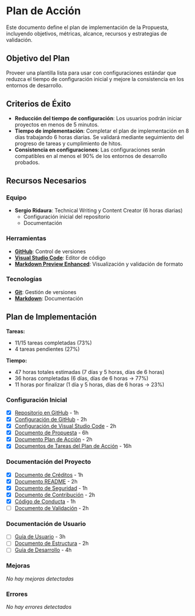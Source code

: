 # Plan de Acción

Este documento define el plan de implementación de la Propuesta, incluyendo objetivos, métricas, alcance, recursos y estrategias de validación.

## Objetivo del Plan

Proveer una plantilla lista para usar con configuraciones estándar que reduzca el tiempo de configuración inicial y mejore la consistencia en los entornos de desarrollo.

## Criterios de Éxito

- **Reducción del tiempo de configuración**: Los usuarios podrán iniciar proyectos en menos de 5 minutos.
- **Tiempo de implementación**: Completar el plan de implementación en 8 días trabajando 6 horas diarias. Se validará mediante seguimiento del progreso de tareas y cumplimiento de hitos.
- **Consistencia en configuraciones**: Las configuraciones serán compatibles en al menos el 90% de los entornos de desarrollo probados.

## Recursos Necesarios

### Equipo

- **Sergio Ridaura**: Technical Writing y Content Creator (6 horas diarias)
  - Configuración inicial del repositorio
  - Documentación

### Herramientas

- **[GitHub](https://github.com)**: Control de versiones
- **[Visual Studio Code](https://code.visualstudio.com)**: Editor de código
- **[Markdown Preview Enhanced](https://marketplace.visualstudio.com/items?itemName=shd101wyy.markdown-preview-enhanced)**: Visualización y validación de formato

### Tecnologías

- **[Git](https://git-scm.com)**: Gestión de versiones
- **[Markdown](https://www.markdownguide.org)**: Documentación

## Plan de Implementación

**Tareas:**

- 11/15 tareas completadas (73%)
- 4 tareas pendientes (27%)

**Tiempo:**

- 47 horas totales estimadas (7 días y 5 horas, días de 6 horas)
- 36 horas completadas (6 días, días de 6 horas -> 77%)
- 11 horas por finalizar (1 día y 5 horas, días de 6 horas -> 23%)

### Configuración Inicial

- [x] [Repositorio en GitHub](tasks/github-repository.md) - 1h
- [x] [Configuración de GitHub](tasks/github-configuration.md) - 2h
- [x] [Configuración de Visual Studio Code](tasks/vscode-configuration.md) - 2h
- [x] [Documento de Propuesta](tasks/proposal-document.md) - 6h
- [x] [Documento Plan de Acción](tasks/action-plan-document.md) - 2h
- [x] [Documentos de Tareas del Plan de Acción](tasks/action-plan-tasks.md) - 16h

### Documentación del Proyecto

- [x] [Documento de Créditos](tasks/credits-document.md) - 1h
- [x] [Documento README](tasks/readme-document.md) - 2h
- [x] [Documento de Seguridad](tasks/security-document.md) - 1h
- [x] [Documento de Contribución](tasks/contributing-document.md) - 2h
- [x] [Código de Conducta](tasks/code-of-conduct-document.md) - 1h
- [ ] [Documento de Validación](tasks/validation-document.md) - 2h

### Documentación de Usuario

- [ ] [Guía de Usuario](tasks/user-guide-document.md) - 3h
- [ ] [Documento de Estructura](tasks/structure-document.md) - 2h
- [ ] [Guía de Desarrollo](tasks/development-guide-document.md) - 4h

### Mejoras

_No hay mejoras detectadas_

### Errores

_No hay errores detectados_
